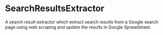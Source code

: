 # SearchResultsExtractor
A search result extractor which extract search results from a Google search page using web scraping and update the results in Google Spreadsheet.

